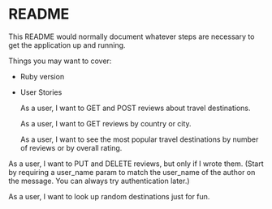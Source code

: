 # README

This README would normally document whatever steps are necessary to get the
application up and running.

Things you may want to cover:

* Ruby version


* User Stories


  As a user, I want to GET and POST reviews about travel destinations.

  As a user, I want to GET reviews by country or city.

  As a user, I want to see the most popular travel destinations by number of reviews or by overall rating.

As a user, I want to PUT and DELETE reviews, but only if I wrote them. (Start by requiring a user_name param to match the user_name of the author on the message. You can always try authentication later.)

As a user, I want to look up random destinations just for fun.

